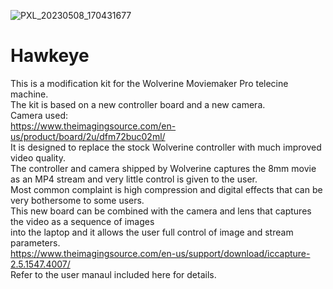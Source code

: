 ![PXL_20230508_170431677](https://github.com/vintagefilmography/Hawkeye/assets/48537944/677adf09-bb23-4fba-81fb-62c709bd5308)  

# Hawkeye
This is a modification kit for the Wolverine Moviemaker Pro telecine machine.  
The kit is based on a new controller board and a new camera.  
Camera used:  
https://www.theimagingsource.com/en-us/product/board/2u/dfm72buc02ml/  
It is designed to replace the stock Wolverine controller with much improved video quality.  
The controller and camera shipped by Wolverine captures the 8mm movie as an MP4 stream and very little control is given to the user.  
Most common complaint is high compression and digital effects that can be very bothersome to some users.   
This new board can be combined with the camera and lens that captures the video as a sequence of images   
into the laptop and it allows the user full control of image and stream parameters.  
https://www.theimagingsource.com/en-us/support/download/iccapture-2.5.1547.4007/  
Refer to the user manaul included here for details.  
